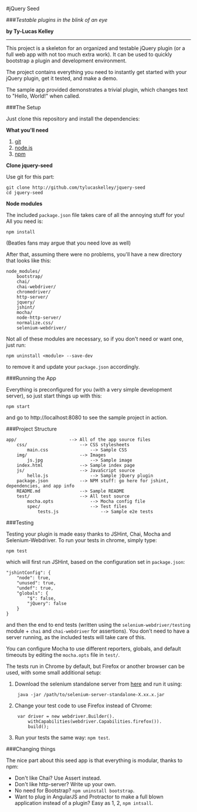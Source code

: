 #jQuery Seed

###*Testable plugins in the blink of an eye*

**by Ty-Lucas Kelley**

---

This project is a skeleton for an organized and testable jQuery plugin (or a full web app with not too much extra work). 
It can be used to quickly bootstrap a plugin and development environment.

The project contains everything you need to instantly get started with your jQuery plugin, get it tested, and make a demo.

The sample app provided demonstrates a trivial plugin, which changes text to "Hello, World!" when called.

###The Setup

Just clone this repository and install the dependencies:

**What you'll need**

1. [git](http://git-scm.com/)
2. [node.js](http://nodejs.org/)
3. [npm](https://www.npmjs.org/)

**Clone jquery-seed**

Use git for this part:

    git clone http://github.com/tylucaskelley/jquery-seed
    cd jquery-seed

**Node modules**

The included `package.json` file takes care of all the annoying stuff for you! All you need is:

    npm install
    
(Beatles fans may argue that you need love as well)

After that, assuming there were no problems, you'll have a new directory that looks like this:

    node_modules/
        bootstrap/
        chai/
        chai-webdriver/
        chromedriver/
        http-server/
        jquery/
        jshint/
        mocha/
        node-http-server/
        normalize.css/
        selenium-webdriver/
        
Not all of these modules are necessary, so if you don't need or want one, just run:

    npm uninstall <module> --save-dev

to remove it and update your `package.json` accordingly.

###Running the App

Everything is preconfigured for you (with a very simple development server), so just start things up with this:

    npm start
    
and go to http://localhost:8080 to see the sample project in action.

###Project Structure

    app/                    --> All of the app source files
        css/                    --> CSS stylesheets
            main.css                --> Sample CSS
        img/                    --> Images
            js.jpg                  --> Sample image
        index.html              --> Sample index page
        js/                     --> JavaScript source
            hello.js                --> Sample jQuery plugin
        package.json            --> NPM stuff: go here for jshint, dependencies, and app info
        README.md               --> Sample README
        test/                   --> All test source
            mocha.opts              --> Mocha config file
            spec/                   --> Test files
                tests.js                --> Sample e2e tests
                
###Testing

Testing your plugin is made easy thanks to JSHint, Chai, Mocha and Selenium-Webdriver. To run your tests in chrome, simply type:

    npm test
    
which will first run JSHint, based on the configuration set in `package.json`:

    "jshintConfig": {
        "node": true,
        "unused": true,
        "undef": true,
        "globals": {
            "$": false,
            "jQuery": false
        }
    }

and then the end to end tests (written using the `selenium-webdriver/testing` module + `chai` and `chai-webdriver` for assertions). 
You don't need to have a server running, as the included tests will take care of this.

You can configure Mocha to use different reporters, globals, and default timeouts by editing the `mocha.opts` file in `test/`.

The tests run in Chrome by default, but Firefox or another browser can be used, with some small additional setup:

1. Download the selenium standalone server from [here](http://selenium-release.storage.googleapis.com/index.html) and run it using:

        java -jar /path/to/selenium-server-standalone-X.xx.x.jar
        
2. Change your test code to use Firefox instead of Chrome:

        var driver = new webdriver.Builder().
            withCapabilities(webdriver.Capabilities.firefox()).
            build();
            
3. Run your tests the same way: `npm test`.

###Changing things

The nice part about this seed app is that everything is modular, thanks to npm:

* Don't like Chai? Use Assert instead.
* Don't like http-server? Write up your own.
* No need for Bootstrap? `npm uninstall bootstrap`.
* Want to plug in AngularJS and Protractor to make a full blown application instead of a plugin? Easy as 1, 2, `npm intsall`.